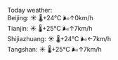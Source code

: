 Today weather:  
Beijing: ☀️ 🌡️+24°C 🌬️↑0km/h  
Tianjin: ☀️ 🌡️+25°C 🌬️↑7km/h  
Shijiazhuang: ☀️ 🌡️+24°C 🌬️←7km/h  
Tangshan: ☀️ 🌡️+25°C 🌬️↑7km/h  
